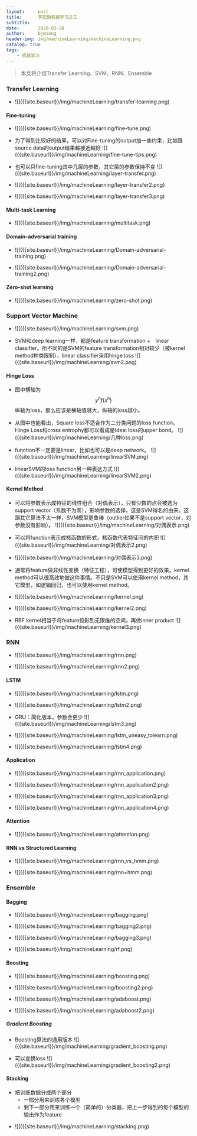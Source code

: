 ```yaml
---
layout:     post
title:      李宏毅机器学习之三
subtitle:   
date:       2020-03-28
author:     bjmsong
header-img: img/machineLearning/machineLearning.png
catalog: true
tags:
    - 机器学习
---
```


> 本文将介绍Transfer Learning、SVM、RNN、Ensemble



### Transfer Learning

<ul> 
<li markdown="1">
![]({{site.baseurl}}/img/machineLearning/transfer-learning.png) 
</li> 
</ul> 



#### Fine-tuning

<ul> 
<li markdown="1">
![]({{site.baseurl}}/img/machineLearning/fine-tune.png) 
</li> 
</ul> 

<ul> 
<li markdown="1">
为了得到比较好的结果，可以对Fine-tuning的output加一些约束，比如跟source data的output结果越接近越好
![]({{site.baseurl}}/img/machineLearning/fine-tune-tips.png) 
</li> 
</ul> 

<ul> 
<li markdown="1">
也可以只fine-tuning其中几层的参数，其它层的参数保持不变
![]({{site.baseurl}}/img/machineLearning/layer-transfer.png) 
</li> 
</ul> 

<ul> 
<li markdown="1">
![]({{site.baseurl}}/img/machineLearning/layer-transfer2.png) 
</li> 
</ul> 

<ul> 
<li markdown="1">
![]({{site.baseurl}}/img/machineLearning/layer-transfer3.png) 
</li> 
</ul> 



####  Multi-task Learning

<ul> 
<li markdown="1">
![]({{site.baseurl}}/img/machineLearning/multitask.png) 
</li> 
</ul> 



#### Domain-adversarial training

<ul> 
<li markdown="1">
![]({{site.baseurl}}/img/machineLearning/Domain-adversarial-training.png) 
</li> 
</ul>

<ul> 
<li markdown="1">
![]({{site.baseurl}}/img/machineLearning/Domain-adversarial-training2.png) 
</li> 
</ul>



#### Zero-shot learning

<ul> 
<li markdown="1">
![]({{site.baseurl}}/img/machineLearning/zero-shot.png) 
</li> 
</ul>





### Support Vector Machine

<ul> 
<li markdown="1">
![]({{site.baseurl}}/img/machineLearning/svm.png) 
</li> 
</ul> 

<ul> 
<li markdown="1">
SVM和deep learning一样，都是feature transformation +　linear classifier。所不同的是SVM的feature transformation相对较少（被kernel method种类限制），linear classifier采用hinge loss
![]({{site.baseurl}}/img/machineLearning/svm2.png) 
</li> 
</ul> 



#### Hinge Loss

- 图中横轴为
  $$
  y^nf(x^n)
  $$
  纵轴为loss，那么应该是横轴值越大，纵轴的loss越小。

<ul> 
<li markdown="1">
从图中也能看出，Square loss不适合作为二分类问题的loss function。Hinge Loss和cross entrophy都可以看成是Ideal loss的upper bond。
![]({{site.baseurl}}/img/machineLearning/几种loss.png) 
</li> 
</ul> 

<ul> 
<li markdown="1">
function不一定要是linear，比如也可以是deep network。
![]({{site.baseurl}}/img/machineLearning/linearSVM.png) 
</li> 
</ul> 

<ul> 
<li markdown="1">
linearSVM的loss function另一种表达方式
![]({{site.baseurl}}/img/machineLearning/linearSVM2.png) 
</li> 
</ul>



####  Kernel Method

<ul> 
<li markdown="1">
可以将参数表示成特征的线性组合（对偶表示），只有少数的点会被选为support vector（系数不为零），影响参数的选择，这是SVM得名的由来。这跟其它算法不太一样，SVM模型更鲁棒（outlier如果不是support vector，对参数没有影响）。
![]({{site.baseurl}}/img/machineLearning/对偶表示.png) 
</li> 
</ul> 

<ul> 
<li markdown="1">
可以将function表示成核函数的形式，核函数代表特征间的内积
![]({{site.baseurl}}/img/machineLearning/对偶表示2.png) 
</li> 
</ul> 

<ul> 
<li markdown="1">
![]({{site.baseurl}}/img/machineLearning/对偶表示3.png) 
</li> 
</ul> 

- 通常将feature做非线性变换（特征工程），可使模型得到更好的效果。kernel method可以很高效地做这件事情。不只是SVM可以使用kernel method，其它模型，如逻辑回归，也可以使用kernel method。

<ul> 
<li markdown="1">
![]({{site.baseurl}}/img/machineLearning/kernel.png) 
</li> 
</ul> 

<ul> 
<li markdown="1">
![]({{site.baseurl}}/img/machineLearning/kernel2.png) 
</li> 
</ul> 

<ul> 
<li markdown="1">
RBF kernel相当于将feature投影到无限维的空间，再做inner product
![]({{site.baseurl}}/img/machineLearning/kernel3.png) 
</li> 
</ul> 



### RNN

<ul> 
<li markdown="1">
![]({{site.baseurl}}/img/machineLearning/rnn.png) 
</li> 
</ul> 

<ul> 
<li markdown="1">
![]({{site.baseurl}}/img/machineLearning/rnn2.png) 
</li> 
</ul> 



#### LSTM

<ul> 
<li markdown="1">
![]({{site.baseurl}}/img/machineLearning/lstm.png) 
</li> 
</ul> 

<ul> 
<li markdown="1">
![]({{site.baseurl}}/img/machineLearning/lstm2.png) 
</li> 
</ul> 

<ul> 
<li markdown="1">
GRU：简化版本，参数会更少
![]({{site.baseurl}}/img/machineLearning/lstm3.png) 
</li> 
</ul> 

<ul> 
<li markdown="1">
![]({{site.baseurl}}/img/machineLearning/lstm_uneasy_tolearn.png) 
</li> 
</ul> 

<ul> 
<li markdown="1">
![]({{site.baseurl}}/img/machineLearning/lstm4.png) 
</li> 
</ul> 



#### Application

<ul> 
<li markdown="1">
![]({{site.baseurl}}/img/machineLearning/rnn_application.png) 
</li> 
</ul> 

<ul> 
<li markdown="1">
![]({{site.baseurl}}/img/machineLearning/rnn_application2.png) 
</li> 
</ul> 

<ul> 
<li markdown="1">
![]({{site.baseurl}}/img/machineLearning/rnn_application3.png) 
</li> 
</ul> 

<ul> 
<li markdown="1">
![]({{site.baseurl}}/img/machineLearning/rnn_application4.png) 
</li> 
</ul> 



#### Attention

<ul> 
<li markdown="1">
![]({{site.baseurl}}/img/machineLearning/attention.png) 
</li> 
</ul> 



#### RNN vs Structured Learning

<ul> 
<li markdown="1">
![]({{site.baseurl}}/img/machineLearning/rnn_vs_hmm.png) 
</li> 
</ul> 

<ul> 
<li markdown="1">
![]({{site.baseurl}}/img/machineLearning/rnn+hmm.png) 
</li> 
</ul> 



### Ensemble

#### Bagging

<ul> 
<li markdown="1">
![]({{site.baseurl}}/img/machineLearning/bagging.png) 
</li> 
</ul> 

<ul> 
<li markdown="1">
![]({{site.baseurl}}/img/machineLearning/bagging2.png) 
</li> 
</ul> 

<ul> 
<li markdown="1">
![]({{site.baseurl}}/img/machineLearning/bagging3.png) 
</li> 
</ul> 

<ul> 
<li markdown="1">
![]({{site.baseurl}}/img/machineLearning/rf.png) 
</li> 
</ul> 



#### Boosting

<ul> 
<li markdown="1">
![]({{site.baseurl}}/img/machineLearning/boosting.png) 
</li> 
</ul> 

<ul> 
<li markdown="1">
![]({{site.baseurl}}/img/machineLearning/boosting2.png) 
</li> 
</ul> 

<ul> 
<li markdown="1">
![]({{site.baseurl}}/img/machineLearning/adaboost.png) 
</li> 
</ul> 

<ul> 
<li markdown="1">
![]({{site.baseurl}}/img/machineLearning/adaboost2.png) 
</li> 
</ul> 



##### Gradient Boosting

<ul> 
<li markdown="1">
Boosting算法的通用版本
![]({{site.baseurl}}/img/machineLearning/gradient_boosting.png) 
</li> 
</ul> 

<ul> 
<li markdown="1">
可以变换loss
![]({{site.baseurl}}/img/machineLearning/gradient_boosting2.png) 
</li> 
</ul> 



#### Stacking

- 把训练数据分成两个部分
  - 一部分用来训练各个模型
  - 剩下一部分用来训练一个（简单的）分类器，把上一步得到的每个模型的输出作为feature

<ul> 
<li markdown="1">
![]({{site.baseurl}}/img/machineLearning/stacking.png) 
</li> 
</ul> 


